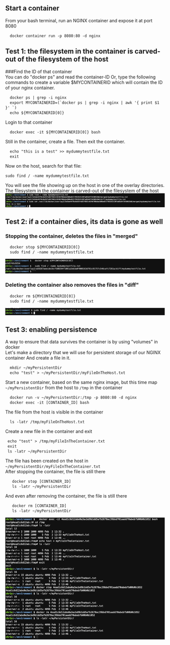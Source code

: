 ## Start a container
From your bash terminal, run an NGINX container and expose it at port 8080
```shell
  docker container run -p 8080:80 -d nginx 
```
 
## Test 1: the filesystem in the container is carved-out of the filesystem of the host
###Find the ID of that container  
You can do "docker ps" and read the container-ID
Or, type the following commands to create a variable $MYCONTAINERID which will contain the ID of your nginx container.
```shell
  docker ps | grep -i nginx
  export MYCONTAINERID=(`docker ps | grep -i nginx | awk '{ print $1 }' `)
  echo ${MYCONTAINERID[0]}    
```

Login to that container  
```shell
  docker exec -it ${MYCONTAINERID[0]} bash
```
 
Still in the container, create a file.  Then exit the container.
```shell
  echo "this is a test" >> mydummytestfile.txt
  exit
```

Now on the host, search for that file:
```shell
sudo find / -name mydummytestfile.txt
```
 
You will see the file showing up on the host in one of the overlay directories.  The filesystem in the container is carved-out of the filesystem of the host  
![containersDoNotContain](images/containersDoNotContain.png)

## Test 2: if a container dies, its data is gone as well

### Stopping the container, deletes the files in "merged"
```shell
  docker stop ${MYCONTAINERID[0]} 
  sudo find / -name mydummytestfile.txt
```
![dockerStopSudoFind](images/dockerStopSudoFind.png)

### Deleting the container also removes the files in "diff"
```shell
  docker rm ${MYCONTAINERID[0]} 
  sudo find / -name mydummytestfile.txt
```
![dockerRmSudoFind](images/dockerRmSudoFind.png)

## Test 3: enabling persistence
A way to ensure that data survives the container is by using "volumes" in docker  
Let's make a directory that we will use for persistent storage of our NGINX container
And create a file in it.

```shell
  mkdir ~/myPersistentDir
  echo "test" > ~/myPersistentDir/myFileOnTheHost.txt
```
  Start a new container, based on the same nginx image, but this time map `~/myPersistentDir` from the host to `/tmp` in the container
```shell
  docker run -v ~/myPersistentDir:/tmp -p 8080:80 -d nginx 
  docker exec -it [CONTAINER_ID] bash
```
  The file from the host is visible in the container

```shell
  ls -latr /tmp/myFileOnTheHost.txt  
```     
  Create a new file in the container and exit
 ```shell
  echo "test" > /tmp/myFileInTheContainer.txt
  exit
  ls -latr ~/myPersistentDir
```
The file has been created on the host in `~/myPersistentDir/myFileInTheContainer.txt`  
After stopping the container, the file is still there
 ```shell
    docker stop [CONTAINER_ID]
    ls -latr ~/myPersistentDir
 ```
And even after removing the container, the file is still there
 ```shell
    docker rm [CONTAINER_ID]
    ls -latr ~/myPersistentDir
 ```

![dockerVolumes](images/dockerVolumes.png)